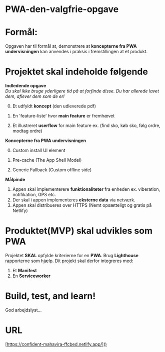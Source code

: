 # PWA-den-valgfrie-opgave

# Formål:

Opgaven har til formål at, demonstrere at **koncepterne fra PWA undervisningen** kan anvendes i praksis i fremstillingen at et produkt.

# Projektet skal indeholde følgende

**Indledende opgave**<br>
_Du skal ikke bruge yderligere tid på at forfinde disse. Du har allerede lavet dem, aflever dem som de er!_

0. Et udfyldt **koncept** (den udleverede pdf)

1. En 'feature-liste' hvor **main feature** er fremhævet
2. Et illustreret **userflow** for main feature ex. (find sko, køb sko, følg ordre, modtag ordre)

**Koncepterne fra PWA undervisningen**

0. Custom install UI element

1. Pre-cache (The App Shell Model)
2. Generic Fallback (Custom offline side)

**Målpinde**

1. Appen skal implementerere **funktionaliteter** fra enheden ex. viberation, notifikation, GPS etc.<br>
2. Der skal i appen implementeres **eksterne data** via netværk.<br>
3. Appen skal distribueres over HTTPS (Nemt opsætteligt og gratis på Netlify)

# Produktet(MVP) skal udvikles som PWA

Projektet **SKAL** opfylde kriterierne for en **PWA**. Brug **Lighthouse** rapporterne som hjælp.
Dit projekt skal derfor integreres med:

1. Et **Manifest**
2. En **Serviceworker**

# Build, test, and learn!

God arbejdslyst...

# URL

[https://confident-mahavira-ffcbed.netlify.app/]()
